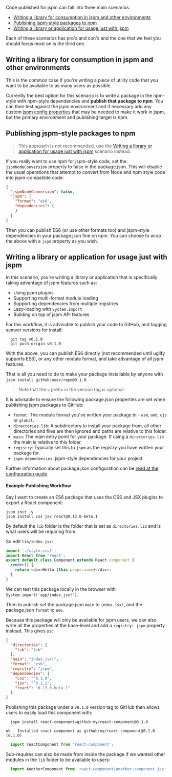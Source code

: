 Code published for jspm can fall into three main scenarios:

* [Writing a library for consumption in jspm and other environments](#writing-a-library-for-consumption-in-jspm-and-other-environments)
* [Publishing jspm-style packages to npm](#publishing-es6-to-npm)
* [Writing a library or application for usage just with jspm](#writing-a-library-or-application-for-usage-just-with-jspm)

Each of these scenarios has pro's and con's and the one that we feel you should focus most on is the third one.

## Writing a library for consumption in jspm and other environments

This is the common case if you're writing a piece of utility code that you want to be available to as many users as possible.

Currently the best option for this scenario is to write a package in the npm-style with npm-style dependencies and **publish that package to npm**. You can then test against the jspm environment and if necessary add any custom [jspm config properties](https://github.com/jspm/registry/wiki/Configuring-Packages-for-jspm) that may be needed to make it work in jspm, but the primary environment and publishing target is npm.

## Publishing jspm-style packages to npm

> This approach is not recommended, use the [Writing a library or application for usage just with jspm](#writing-a-library-or-application-for-usage-just-with-jspm) scenario instead.

If you really want to use npm for jspm-style code, set the `jspmNodeConversion` property to false in the package.json. This will disable the usual operations that attempt to convert from Node and npm style code into jspm-compatible code:

```json
{
  "jspmNodeConversion": false,
  "jspm": {
    "format": "es6",
    "dependencies": {
    }
  }
}
```

Then you can publish ES6 (or use other formats too) and jspm-style dependencies in your package.json fine on npm. You can choose to wrap the above with a `jspm` property as you wish.

## Writing a library or application for usage just with jspm

In this scenario, you're writing a library or application that is specifically taking advantage of jspm features such as:

* Using jspm plugins
* Supporting multi-format module loading
* Supporting dependencies from multiple registries
* Lazy-loading with `System.import`
* Building on top of jspm API features

For this workflow, it is advisable to publish your code to GitHub, and tagging semver versions for install:

```
  git tag v0.1.0
  git push origin v0.1.0
```

With the above, you can publish ES6 directly (not recommended until uglify supports ES6), or any other module format, and take advantage of all jspm features.

That is all you need to do to make your package installable by anyone with `jspm install github:user/repo@0.1.0`.

> Note that the `v` prefix in the version tag is optional.

It is advisable to ensure the following package.json properties are set when publishing jspm packages to GitHub:

* `format`: The module format you've written your package in - `esm`, `amd`, `cjs` or `global`.
* `directories.lib`: A subdirectory to install your package from, all other directories and files are then ignored and paths are relative to this folder.
* `main`: The main entry point for your package. If using a `directories.lib` the main is relative to this folder.
* `registry`: Typically set this to `jspm` as the registry you have written your package for.
* `jspm.dependencies`: jspm-style dependencies for your project.

Further information about package.json configuration can be [read at the configuration guide](https://github.com/jspm/registry/wiki/Configuring-Packages-for-jspm).

#### Example Publishing Workflow

Say I want to create an ES6 package that uses the CSS and JSX plugins to export a React component:

```
jspm init -y
jspm install css jsx react@0.13.0-beta.1
```

By default the `lib` folder is the folder that is set as `directories.lib` and is what users will be requiring from.

So edit `lib/index.jsx`:

```javascript
import './style.css!';
import React from 'react';
export default class Component extends React.component {
  render() {
    return <div>Hello {this.props.name}</div>;
  }
}
```

We can test this package locally in the browser with `System.import('app/index.jsx!')`.

Then to publish set the package.json `main` to `index.jsx!`, and the package.json `format` to `es6`.

Because this package will only be available for jspm users, we can also write all the properties at the base-level and add a `registry: jspm` property instead. This gives us:

```json
{
  "directories": {
    "lib": "lib"
  },
  "main": "index.jsx!",
  "format": "es6",
  "registry": "jspm",
  "dependencies": {
    "css": "^0.1.0",
    "jsx": "^0.1.1",
    "react": "0.13.0-beta.1"
  }
}
```

Publishing this package under a `v0.1.0` version tag to GitHub then allows users to easily load this component with:

```
  jspm install react-component=github:my/react-component@0.1.0

ok   Installed react-component as github:my/react-component@0.1.0 (0.1.0)
```

```javascript
  import reactComponent from 'react-component';
```

Sub-requires can also be made from inside the package if we wanted other modules in the `lib` folder to be available to users:

```javascript
  import AnotherComponent from 'react-component/another-component.jsx!';
```
